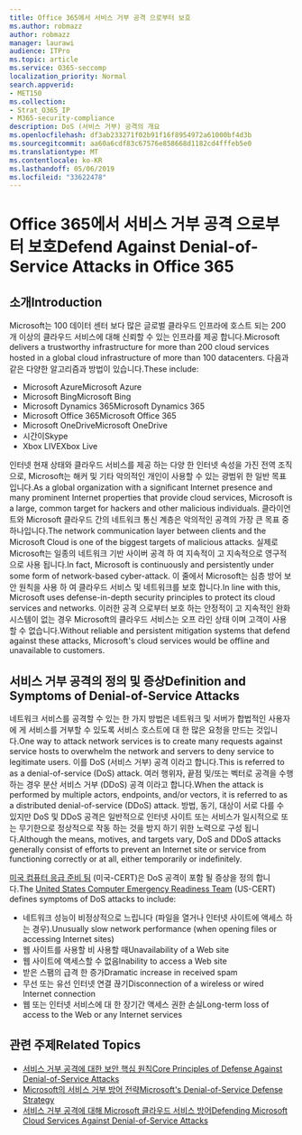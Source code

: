 ```yaml
---
title: Office 365에서 서비스 거부 공격 으로부터 보호
ms.author: robmazz
author: robmazz
manager: laurawi
audience: ITPro
ms.topic: article
ms.service: O365-seccomp
localization_priority: Normal
search.appverid:
- MET150
ms.collection:
- Strat_O365_IP
- M365-security-compliance
description: DoS (서비스 거부) 공격의 개요
ms.openlocfilehash: df3ab233271f02b91f16f8954972a61000bf4d3b
ms.sourcegitcommit: aa60a6cdf83c67576e858668d1182cd4fffeb5e0
ms.translationtype: MT
ms.contentlocale: ko-KR
ms.lasthandoff: 05/06/2019
ms.locfileid: "33622478"
---
```

# <a name="defend-against-denial-of-service-attacks-in-office-365"></a><span data-ttu-id="1c96a-103">Office 365에서 서비스 거부 공격 으로부터 보호</span><span class="sxs-lookup"><span data-stu-id="1c96a-103">Defend Against Denial-of-Service Attacks in Office 365</span></span>

## <a name="introduction"></a><span data-ttu-id="1c96a-104">소개</span><span class="sxs-lookup"><span data-stu-id="1c96a-104">Introduction</span></span>

<span data-ttu-id="1c96a-105">Microsoft는 100 데이터 센터 보다 많은 글로벌 클라우드 인프라에 호스트 되는 200 개 이상의 클라우드 서비스에 대해 신뢰할 수 있는 인프라를 제공 합니다.</span><span class="sxs-lookup"><span data-stu-id="1c96a-105">Microsoft delivers a trustworthy infrastructure for more than 200 cloud services hosted in a global cloud infrastructure of more than 100 datacenters.</span></span> <span data-ttu-id="1c96a-106">다음과 같은 다양한 알고리즘과 방법이 있습니다.</span><span class="sxs-lookup"><span data-stu-id="1c96a-106">These include:</span></span>

- <span data-ttu-id="1c96a-107">Microsoft Azure</span><span class="sxs-lookup"><span data-stu-id="1c96a-107">Microsoft Azure</span></span>
- <span data-ttu-id="1c96a-108">Microsoft Bing</span><span class="sxs-lookup"><span data-stu-id="1c96a-108">Microsoft Bing</span></span>
- <span data-ttu-id="1c96a-109">Microsoft Dynamics 365</span><span class="sxs-lookup"><span data-stu-id="1c96a-109">Microsoft Dynamics 365</span></span>
- <span data-ttu-id="1c96a-110">Microsoft Office 365</span><span class="sxs-lookup"><span data-stu-id="1c96a-110">Microsoft Office 365</span></span>
- <span data-ttu-id="1c96a-111">Microsoft OneDrive</span><span class="sxs-lookup"><span data-stu-id="1c96a-111">Microsoft OneDrive</span></span>
- <span data-ttu-id="1c96a-112">시간이</span><span class="sxs-lookup"><span data-stu-id="1c96a-112">Skype</span></span>
- <span data-ttu-id="1c96a-113">Xbox LIVE</span><span class="sxs-lookup"><span data-stu-id="1c96a-113">Xbox Live</span></span>

<span data-ttu-id="1c96a-114">인터넷 현재 상태와 클라우드 서비스를 제공 하는 다양 한 인터넷 속성을 가진 전역 조직으로, Microsoft는 해커 및 기타 악의적인 개인이 사용할 수 있는 광범위 한 일반 목표입니다.</span><span class="sxs-lookup"><span data-stu-id="1c96a-114">As a global organization with a significant Internet presence and many prominent Internet properties that provide cloud services, Microsoft is a large, common target for hackers and other malicious individuals.</span></span> <span data-ttu-id="1c96a-115">클라이언트와 Microsoft 클라우드 간의 네트워크 통신 계층은 악의적인 공격의 가장 큰 목표 중 하나입니다.</span><span class="sxs-lookup"><span data-stu-id="1c96a-115">The network communication layer between clients and the Microsoft Cloud is one of the biggest targets of malicious attacks.</span></span> <span data-ttu-id="1c96a-116">실제로 Microsoft는 일종의 네트워크 기반 사이버 공격 하 여 지속적이 고 지속적으로 영구적으로 사용 됩니다.</span><span class="sxs-lookup"><span data-stu-id="1c96a-116">In fact, Microsoft is continuously and persistently under some form of network-based cyber-attack.</span></span> <span data-ttu-id="1c96a-117">이 줄에서 Microsoft는 심층 방어 보안 원칙을 사용 하 여 클라우드 서비스 및 네트워크를 보호 합니다.</span><span class="sxs-lookup"><span data-stu-id="1c96a-117">In line with this, Microsoft uses defense-in-depth security principles to protect its cloud services and networks.</span></span> <span data-ttu-id="1c96a-118">이러한 공격 으로부터 보호 하는 안정적이 고 지속적인 완화 시스템이 없는 경우 Microsoft의 클라우드 서비스는 오프 라인 상태 이며 고객이 사용할 수 없습니다.</span><span class="sxs-lookup"><span data-stu-id="1c96a-118">Without reliable and persistent mitigation systems that defend against these attacks, Microsoft's cloud services would be offline and unavailable to customers.</span></span>

## <a name="definition-and-symptoms-of-denial-of-service-attacks"></a><span data-ttu-id="1c96a-119">서비스 거부 공격의 정의 및 증상</span><span class="sxs-lookup"><span data-stu-id="1c96a-119">Definition and Symptoms of Denial-of-Service Attacks</span></span>

<span data-ttu-id="1c96a-120">네트워크 서비스를 공격할 수 있는 한 가지 방법은 네트워크 및 서버가 합법적인 사용자에 게 서비스를 거부할 수 있도록 서비스 호스트에 대 한 많은 요청을 만드는 것입니다.</span><span class="sxs-lookup"><span data-stu-id="1c96a-120">One way to attack network services is to create many requests against service hosts to overwhelm the network and servers to deny service to legitimate users.</span></span> <span data-ttu-id="1c96a-121">이를 DoS (서비스 거부) 공격 이라고 합니다.</span><span class="sxs-lookup"><span data-stu-id="1c96a-121">This is referred to as a denial-of-service (DoS) attack.</span></span> <span data-ttu-id="1c96a-122">여러 행위자, 끝점 및/또는 벡터로 공격을 수행 하는 경우 분산 서비스 거부 (DDoS) 공격 이라고 합니다.</span><span class="sxs-lookup"><span data-stu-id="1c96a-122">When the attack is performed by multiple actors, endpoints, and/or vectors, it is referred to as a distributed denial-of-service (DDoS) attack.</span></span> <span data-ttu-id="1c96a-123">방법, 동기, 대상이 서로 다를 수 있지만 DoS 및 DDoS 공격은 일반적으로 인터넷 사이트 또는 서비스가 일시적으로 또는 무기한으로 정상적으로 작동 하는 것을 방지 하기 위한 노력으로 구성 됩니다.</span><span class="sxs-lookup"><span data-stu-id="1c96a-123">Although the means, motives, and targets vary, DoS and DDoS attacks generally consist of efforts to prevent an Internet site or service from functioning correctly or at all, either temporarily or indefinitely.</span></span>

<span data-ttu-id="1c96a-124">[미국 컴퓨터 응급 준비 팀](https://www.us-cert.gov/) (미국-CERT)은 DoS 공격이 포함 될 증상을 정의 합니다.</span><span class="sxs-lookup"><span data-stu-id="1c96a-124">The [United States Computer Emergency Readiness Team](https://www.us-cert.gov/) (US-CERT) defines symptoms of DoS attacks to include:</span></span>

- <span data-ttu-id="1c96a-125">네트워크 성능이 비정상적으로 느립니다 (파일을 열거나 인터넷 사이트에 액세스 하는 경우).</span><span class="sxs-lookup"><span data-stu-id="1c96a-125">Unusually slow network performance (when opening files or accessing Internet sites)</span></span>
- <span data-ttu-id="1c96a-126">웹 사이트를 사용할 비 사용할 때</span><span class="sxs-lookup"><span data-stu-id="1c96a-126">Unavailability of a Web site</span></span>
- <span data-ttu-id="1c96a-127">웹 사이트에 액세스할 수 없음</span><span class="sxs-lookup"><span data-stu-id="1c96a-127">Inability to access a Web site</span></span>
- <span data-ttu-id="1c96a-128">받은 스팸의 급격 한 증가</span><span class="sxs-lookup"><span data-stu-id="1c96a-128">Dramatic increase in received spam</span></span>
- <span data-ttu-id="1c96a-129">무선 또는 유선 인터넷 연결 끊기</span><span class="sxs-lookup"><span data-stu-id="1c96a-129">Disconnection of a wireless or wired Internet connection</span></span>
- <span data-ttu-id="1c96a-130">웹 또는 인터넷 서비스에 대 한 장기간 액세스 권한 손실</span><span class="sxs-lookup"><span data-stu-id="1c96a-130">Long-term loss of access to the Web or any Internet services</span></span>

## <a name="related-topics"></a><span data-ttu-id="1c96a-131">관련 주제</span><span class="sxs-lookup"><span data-stu-id="1c96a-131">Related Topics</span></span>

- [<span data-ttu-id="1c96a-132">서비스 거부 공격에 대한 보안 핵심 원칙</span><span class="sxs-lookup"><span data-stu-id="1c96a-132">Core Principles of Defense Against Denial-of-Service Attacks</span></span>](office-365-core-principles-of-defense-against-dos-attacks.md)
- [<span data-ttu-id="1c96a-133">Microsoft의 서비스 거부 방어 전략</span><span class="sxs-lookup"><span data-stu-id="1c96a-133">Microsoft's Denial-of-Service Defense Strategy</span></span>](office-365-microsoft-dos-defense-strategy.md)
- [<span data-ttu-id="1c96a-134">서비스 거부 공격에 대해 Microsoft 클라우드 서비스 방어</span><span class="sxs-lookup"><span data-stu-id="1c96a-134">Defending Microsoft Cloud Services Against Denial-of-Service Attacks</span></span>](office-365-defending-cloud-services-against-dos-attacks.md)
